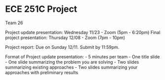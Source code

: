 # ECE 251C Project


Team 26

Project update presentation:  Wednesday 11/23  -  Zoom (5pm - 6:20pm)
Final project presentation:   Thursday  12/08  -  Zoom (7pm - 10pm)

Project report:   Due on Sunday 12/11.  Submit by 11:59pm.



Format of Project update presentation:
    - 5 minutes per team
    - One title slide
    - One slide summarizing the problem you are solving
    - Two slides summarizing existing approaches
    - Two slides summarizing your approaches with preliminary results


